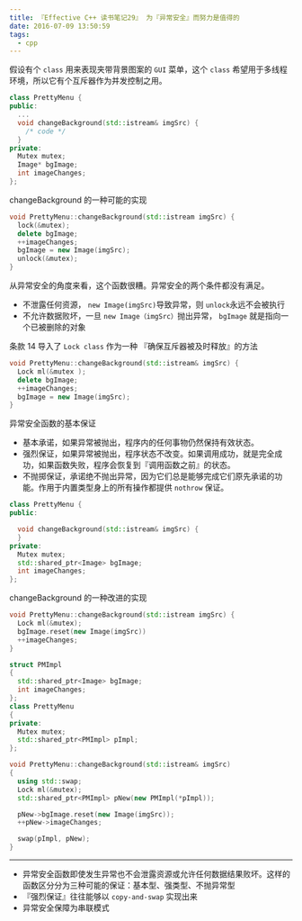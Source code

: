 ```yaml
---
title: 『Effective C++ 读书笔记29』 为『异常安全』而努力是值得的
date: 2016-07-09 13:50:59
tags:
  - cpp
---
```


假设有个 `class` 用来表现夹带背景图案的 `GUI` 菜单，这个 `class` 希望用于多线程环境，所以它有个互斥器作为并发控制之用。

<!-- more -->
```cpp
class PrettyMenu {
public:
  ...
  void changeBackground(std::istream& imgSrc) {
    /* code */
  }
private:
  Mutex mutex;
  Image* bgImage;
  int imageChanges;
};
```
changeBackground 的一种可能的实现
```cpp
void PrettyMenu::changeBackground(std::istream imgSrc) {
  lock(&mutex);
  delete bgImage;
  ++imageChanges;
  bgImage = new Image(imgSrc);
  unlock(&mutex);
}
```
从异常安全的角度来看，这个函数很糟。异常安全的两个条件都没有满足。

- 不泄露任何资源， `new Image(imgSrc)`导致异常，则 `unlock`永远不会被执行
- 不允许数据败坏，一旦 `new Image（imgSrc）`抛出异常， `bgImage` 就是指向一个已被删除的对象

条款 14 导入了 `Lock class` 作为一种 『确保互斥器被及时释放』的方法
```cpp
void PrettyMenu::changeBackground(std::istream& imgSrc) {
  Lock ml(&mutex );
  delete bgImage;
  ++imageChanges;
  bgImage = new Image(imgSrc);
}
```

异常安全函数的基本保证

- 基本承诺，如果异常被抛出，程序内的任何事物仍然保持有效状态。
- 强烈保证，如果异常被抛出，程序状态不改变。如果调用成功，就是完全成功，如果函数失败，程序会恢复到『调用函数之前』的状态。
- 不抛掷保证，承诺绝不抛出异常，因为它们总是能够完成它们原先承诺的功能。作用于内置类型身上的所有操作都提供 `nothrow` 保证。

```cpp
class PrettyMenu {
public:

  void changeBackground(std::istream& imgSrc) {
  }
private:
  Mutex mutex;
  std::shared_ptr<Image> bgImage;
  int imageChanges;
};
```
changeBackground 的一种改进的实现

```cpp
void PrettyMenu::changeBackground(std::istream imgSrc) {
  Lock ml(&mutex);
  bgImage.reset(new Image(imgSrc))
  ++imageChanges;
}
```


```cpp
struct PMImpl
{
  std::shared_ptr<Image> bgImage;
  int imageChanges;
};
class PrettyMenu
{
private:
  Mutex mutex;
  std::shared_ptr<PMImpl> pImpl;
};

void PrettyMenu::changeBackground(std::istream& imgSrc)
{
  using std::swap;
  Lock ml(&mutex);
  std::shared_ptr<PMImpl> pNew(new PMImpl(*pImpl));

  pNew->bgImage.reset(new Image(imgSrc));
  ++pNew->imageChanges;

  swap(pImpl, pNew);
}
```























---

- 异常安全函数即使发生异常也不会泄露资源或允许任何数据结果败坏。这样的函数区分分为三种可能的保证：基本型、强类型、不抛异常型
- 『强烈保证』往往能够以 `copy-and-swap` 实现出来
- 异常安全保障为串联模式
